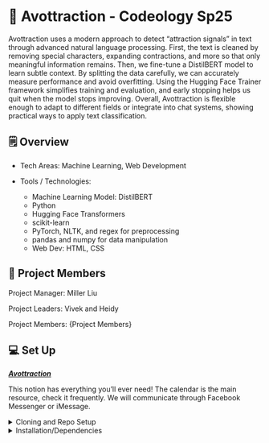 # 🥑 Avottraction - Codeology Sp25

Avottraction uses a modern approach to detect “attraction signals” in text through advanced natural language processing. First, the text is cleaned by removing special characters, expanding contractions, and more so that only meaningful information remains. Then, we fine-tune a DistilBERT model to learn subtle context. By splitting the data carefully, we can accurately measure performance and avoid overfitting. Using the Hugging Face Trainer framework simplifies training and evaluation, and early stopping helps us quit when the model stops improving. Overall, Avottraction is flexible enough to adapt to different fields or integrate into chat systems, showing practical ways to apply text classification.

## 🗒️ Overview 

- Tech Areas: Machine Learning, Web Development

- Tools / Technologies:
  - Machine Learning Model: DistilBERT
  - Python
  - Hugging Face Transformers
  - scikit-learn
  - PyTorch, NLTK, and regex for preprocessing
  - pandas and numpy for data manipulation
  - Web Dev: HTML, CSS

## 👫 Project Members

Project Manager: Miller Liu

Project Leaders: Vivek and Heidy

Project Members: {Project Members}

## 💻 Set Up
***[Avottraction](https://aquamarine-handbell-a5f.notion.site/Avottraction-16e172c5e5608099acc1c790545f560d?pvs=4)***

This notion has everything you’ll ever need!
The calendar is the main resource, check it frequently. We will communicate through Facebook Messenger or iMessage.


<details>
  <summary>Cloning and Repo Setup</summary>
  <br>

1. Create a new repo on GitHub

2. Clone our skeleton code to your local machine:

   ```bash
   git clone <PROJECT URL HERE>
   ```

3. Set the remote origin to be YOUR newly created repo (this is so you can make commits to your own repo on GitHub):

   ```bash
   git remote set-url origin <your newly made GitHub repo url>
   ```

4. Set the remote “start origin” to be OUR skeleton code repo (this is so you can get updates to our starter code):

   ```bash
   git remote add starter <PROJECT URL HERE>
   ```

5. Now you can get the latest starter code with the following command:

   ```bash
   git pull starter main
   ```

6. Send Vivek and Heidy the link to your repo via Messenger or iMessage

</details>



<details>
  <summary>Installation/Dependencies</summary>
  <br>

1. Install via terminal:

   ```bash
   pip install -r requirements.txt
   ```
2. Run the following (in a Python shell or script):

   ```bash
    import nltk
    nltk.download('stopwords')
    nltk.download('wordnet')
  ``` </details>
